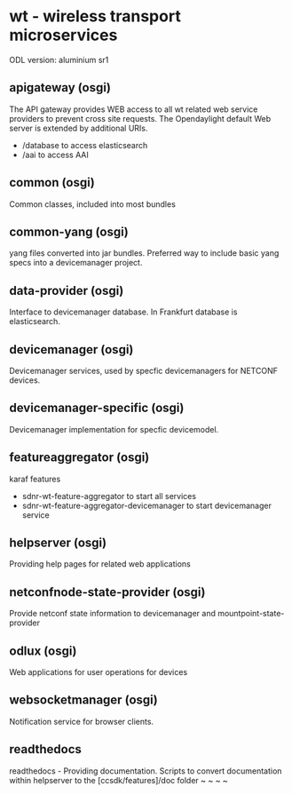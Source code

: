 # wt - wireless transport microservices

ODL version: aluminium sr1

## apigateway (osgi)

The API gateway provides WEB access to all wt related web service providers to prevent cross site requests. The Opendaylight default Web server is extended by additional URIs.

  * /database to access elasticsearch
  * /aai to access AAI

## common (osgi)

Common classes, included into most bundles

## common-yang (osgi)

yang files converted into jar bundles. Preferred way to include basic yang specs into a devicemanager project.

## data-provider (osgi)

Interface to devicemanager database. In Frankfurt database is elasticsearch.

## devicemanager (osgi)

Devicemanager services, used by specfic devicemanagers for NETCONF devices.

## devicemanager-specific (osgi)

Devicemanager implementation for specfic devicemodel.

## featureaggregator (osgi)

karaf features
  * sdnr-wt-feature-aggregator to start all services
  * sdnr-wt-feature-aggregator-devicemanager to start devicemanager service

## helpserver (osgi)

Providing help pages for related web applications

## netconfnode-state-provider (osgi)

Provide netconf state information to devicemanager and mountpoint-state-provider

## odlux (osgi)

Web applications for user operations for devices

## websocketmanager (osgi)

Notification service for browser clients.

## readthedocs

readthedocs - Providing documentation. Scripts to convert documentation within helpserver to the [ccsdk/features]/doc folder
~
~
~
~
